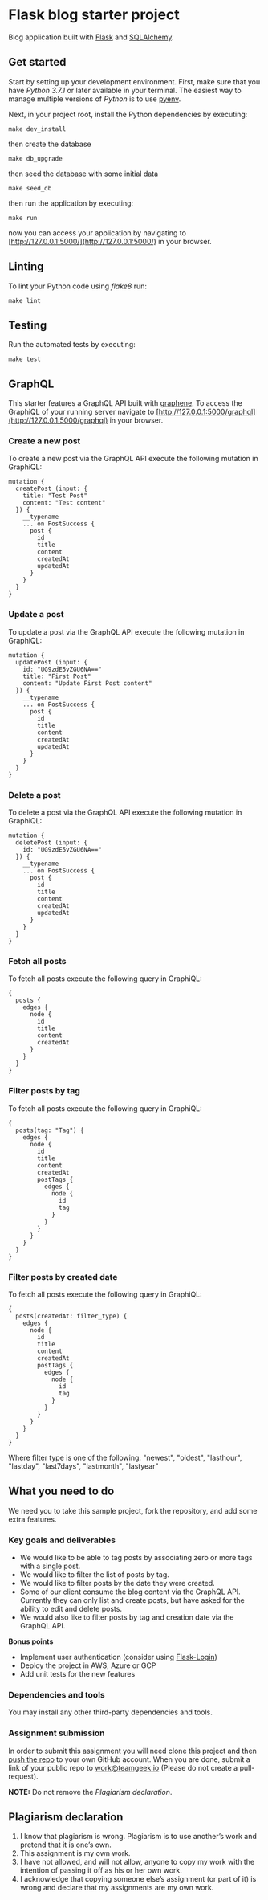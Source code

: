 # Flask blog starter project

Blog application built with [Flask](https://flask.palletsprojects.com/en/1.1.x/) and [SQLAlchemy](https://www.sqlalchemy.org/).

## Get started

Start by setting up your development environment. First, make sure that you have _Python 3.7.1_ or later available in your terminal. The easiest way to manage multiple versions of _Python_ is to use [pyenv](https://github.com/pyenv/pyenv).

Next, in your project root, install the Python dependencies by executing:

```
make dev_install
```

then create the database

```
make db_upgrade
```

then seed the database with some initial data

```
make seed_db
```

then run the application by executing:

```
make run
```

now you can access your application by navigating to [http://127.0.0.1:5000/](http://127.0.0.1:5000/) in your browser.

## Linting

To lint your Python code using _flake8_ run:

```
make lint
```

## Testing

Run the automated tests by executing:

```
make test
```

## GraphQL

This starter features a GraphQL API built with [graphene](https://github.com/graphql-python/graphene). To access the GraphiQL of your running server navigate to [http://127.0.0.1:5000/graphql](http://127.0.0.1:5000/graphql) in your browser.

### Create a new post

To create a new post via the GraphQL API execute the following mutation in GraphiQL:

```
mutation {
  createPost (input: {
    title: "Test Post"
    content: "Test content"
  }) {
    __typename
    ... on PostSuccess {
      post {
        id
        title
        content
        createdAt
        updatedAt
      }
    }
  }
}
```

### Update a post

To update a post via the GraphQL API execute the following mutation in GraphiQL:

```
mutation {
  updatePost (input: {
    id: "UG9zdE5vZGU6NA=="
    title: "First Post"
    content: "Update First Post content"
  }) {
    __typename
    ... on PostSuccess {
      post {
        id
        title
        content
        createdAt
        updatedAt
      }
    }
  }
}
```

### Delete a post

To delete a post via the GraphQL API execute the following mutation in GraphiQL:

```
mutation {
  deletePost (input: {
    id: "UG9zdE5vZGU6NA=="
  }) {
    __typename
    ... on PostSuccess {
      post {
        id
        title
        content
        createdAt
        updatedAt
      }
    }
  }
}
```

### Fetch all posts

To fetch all posts execute the following query in GraphiQL:

```
{
  posts {
    edges {
      node {
        id
        title
        content
        createdAt
      }
    }
  }
}
```

### Filter posts by tag

To fetch all posts execute the following query in GraphiQL:

```
{
  posts(tag: "Tag") {
    edges {
      node {
        id
        title
        content
        createdAt
        postTags {
          edges {
            node {
              id
              tag
            }
          }
        }
      }
    }
  }
}
```

### Filter posts by created date

To fetch all posts execute the following query in GraphiQL:

```
{
  posts(createdAt: filter_type) {
    edges {
      node {
        id
        title
        content
        createdAt
        postTags {
          edges {
            node {
              id
              tag
            }
          }
        }
      }
    }
  }
}
```
Where filter type is one of the following: "newest", "oldest", "lasthour", "lastday", "last7days", "lastmonth", "lastyear"

## What you need to do

We need you to take this sample project, fork the repository, and add some extra features.

### Key goals and deliverables

- We would like to be able to tag posts by associating zero or more tags with a single post.
- We would like to filter the list of posts by tag.
- We would like to filter posts by the date they were created.
- Some of our client consume the blog content via the GraphQL API. Currently they can only list and create posts, but have asked for the ability to edit and delete posts.
- We would also like to filter posts by tag and creation date via the GraphQL API.

**Bonus points**

- Implement user authentication (consider using [Flask-Login](https://flask-login.readthedocs.io/en/latest/))
- Deploy the project in AWS, Azure or GCP
- Add unit tests for the new features

### Dependencies and tools

You may install any other third-party dependencies and tools.

### Assignment submission

In order to submit this assignment you will need clone this project and then [push the repo](https://stackoverflow.com/questions/45196631/how-to-upload-a-cloned-git-repository-to-an-own-git-repository-on-github) to your own GitHub account. When you are done, submit a link of your public repo to work@teamgeek.io (Please do not create a pull-request).

**NOTE:** Do not remove the *Plagiarism declaration*.

## Plagiarism declaration

1. I know that plagiarism is wrong. Plagiarism is to use another’s work and pretend that it is one’s own.
2. This assignment is my own work.
3. I have not allowed, and will not allow, anyone to copy my work with the intention of passing it off as his or her own work.
4. I acknowledge that copying someone else’s assignment (or part of it) is wrong and declare that my assignments are my own work.
